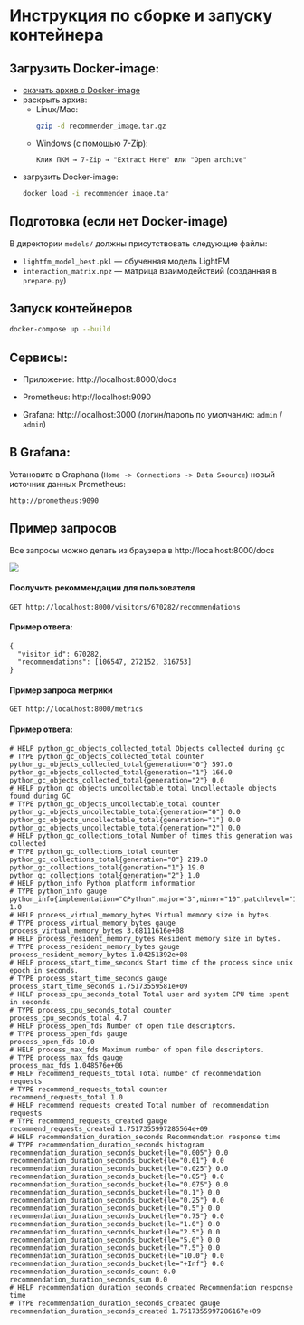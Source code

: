 # Инструкция по сборке и запуску контейнера

## Загрузить Docker-image:

* [скачать архив с Docker-image](https://drive.google.com/file/d/1kvMJRTySrqvTzbzPJK2OO-suQsG6RAb5/view?usp=sharing)
* раскрыть архив:
    * Linux/Mac:
        ```bash
        gzip -d recommender_image.tar.gz
        ```
    * Windows (с помощью 7-Zip):
        ```
        Клик ПКМ → 7-Zip → "Extract Here" или "Open archive"
        ```
* загрузить Docker-image:
    ```bash
    docker load -i recommender_image.tar
    ```

## Подготовка (если нет Docker-image)
В директории `models/` должны присутствовать следующие файлы:
- `lightfm_model_best.pkl` — обученная модель LightFM
- `interaction_matrix.npz` — матрица взаимодействий (созданная в `prepare.py`)

## Запуск контейнеров
```bash
docker-compose up --build
```

## Сервисы:

* Приложение: http://localhost:8000/docs

* Prometheus: http://localhost:9090

* Grafana: http://localhost:3000 (логин/пароль по умолчанию: `admin` / `admin`)

## В Grafana:

Установите в Graphana (`Home -> Connections -> Data Soource`) новый источник данных Prometheus:

```http://prometheus:9090```


## Пример запросов

Все запросы можно делать из браузера в http://localhost:8000/docs

<img src=images/test_service.png>


#### Поолучить рекоммендации для пользователя
```
GET http://localhost:8000/visitors/670282/recommendations
```

#### Пример ответа:
```
{
  "visitor_id": 670282,
  "recommendations": [106547, 272152, 316753]
}
```

#### Пример запроса метрики
```
GET http://localhost:8000/metrics
```

#### Пример ответа:
```
# HELP python_gc_objects_collected_total Objects collected during gc
# TYPE python_gc_objects_collected_total counter
python_gc_objects_collected_total{generation="0"} 597.0
python_gc_objects_collected_total{generation="1"} 166.0
python_gc_objects_collected_total{generation="2"} 0.0
# HELP python_gc_objects_uncollectable_total Uncollectable objects found during GC
# TYPE python_gc_objects_uncollectable_total counter
python_gc_objects_uncollectable_total{generation="0"} 0.0
python_gc_objects_uncollectable_total{generation="1"} 0.0
python_gc_objects_uncollectable_total{generation="2"} 0.0
# HELP python_gc_collections_total Number of times this generation was collected
# TYPE python_gc_collections_total counter
python_gc_collections_total{generation="0"} 219.0
python_gc_collections_total{generation="1"} 19.0
python_gc_collections_total{generation="2"} 1.0
# HELP python_info Python platform information
# TYPE python_info gauge
python_info{implementation="CPython",major="3",minor="10",patchlevel="18",version="3.10.18"} 1.0
# HELP process_virtual_memory_bytes Virtual memory size in bytes.
# TYPE process_virtual_memory_bytes gauge
process_virtual_memory_bytes 3.68111616e+08
# HELP process_resident_memory_bytes Resident memory size in bytes.
# TYPE process_resident_memory_bytes gauge
process_resident_memory_bytes 1.04251392e+08
# HELP process_start_time_seconds Start time of the process since unix epoch in seconds.
# TYPE process_start_time_seconds gauge
process_start_time_seconds 1.75173559581e+09
# HELP process_cpu_seconds_total Total user and system CPU time spent in seconds.
# TYPE process_cpu_seconds_total counter
process_cpu_seconds_total 4.7
# HELP process_open_fds Number of open file descriptors.
# TYPE process_open_fds gauge
process_open_fds 10.0
# HELP process_max_fds Maximum number of open file descriptors.
# TYPE process_max_fds gauge
process_max_fds 1.048576e+06
# HELP recommend_requests_total Total number of recommendation requests
# TYPE recommend_requests_total counter
recommend_requests_total 1.0
# HELP recommend_requests_created Total number of recommendation requests
# TYPE recommend_requests_created gauge
recommend_requests_created 1.7517355997285564e+09
# HELP recommendation_duration_seconds Recommendation response time
# TYPE recommendation_duration_seconds histogram
recommendation_duration_seconds_bucket{le="0.005"} 0.0
recommendation_duration_seconds_bucket{le="0.01"} 0.0
recommendation_duration_seconds_bucket{le="0.025"} 0.0
recommendation_duration_seconds_bucket{le="0.05"} 0.0
recommendation_duration_seconds_bucket{le="0.075"} 0.0
recommendation_duration_seconds_bucket{le="0.1"} 0.0
recommendation_duration_seconds_bucket{le="0.25"} 0.0
recommendation_duration_seconds_bucket{le="0.5"} 0.0
recommendation_duration_seconds_bucket{le="0.75"} 0.0
recommendation_duration_seconds_bucket{le="1.0"} 0.0
recommendation_duration_seconds_bucket{le="2.5"} 0.0
recommendation_duration_seconds_bucket{le="5.0"} 0.0
recommendation_duration_seconds_bucket{le="7.5"} 0.0
recommendation_duration_seconds_bucket{le="10.0"} 0.0
recommendation_duration_seconds_bucket{le="+Inf"} 0.0
recommendation_duration_seconds_count 0.0
recommendation_duration_seconds_sum 0.0
# HELP recommendation_duration_seconds_created Recommendation response time
# TYPE recommendation_duration_seconds_created gauge
recommendation_duration_seconds_created 1.7517355997286167e+09
```